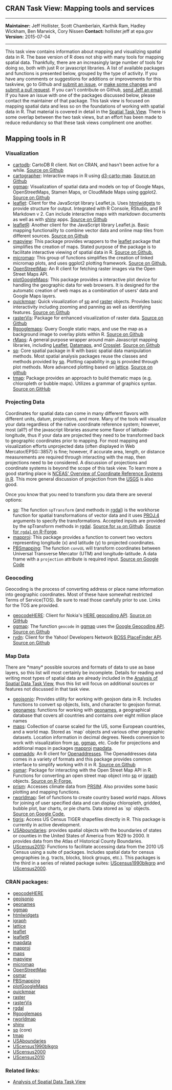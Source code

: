 CRAN Task View: Mapping tools and services
------------------------------------------

  ----------------- ------------------------------------------------------------------------------------------
  **Maintainer:**   Jeff Hollister, Scott Chamberlain, Karthik Ram, Hadley Wickham, Ben Marwick, Cory Nissen
  **Contact:**      hollister.jeff at epa.gov
  **Version:**      2015-07-04
  ----------------- ------------------------------------------------------------------------------------------

This task view contains information about mapping and visualizing
spatial data in R. The base version of R does not ship with many tools
for mapping spatial data. Thankfully, there are an increasingly large
number of tools for doing so, both with just R or javascript libraries.
A list of available packages and functions is presented below, grouped
by the type of activity. If you have any comments or suggestions for
additions or improvements for this taskview, go to Github and [submit an
issue](https://github.com/ropensci/maptools/issues), or [make some
changes](https://github.com/ropensci/maptools/CONTRIBUTING.md) and
[submit a pull request](https://github.com/ropensci/maptools/pulls). If
you can't contribute on Github, [send Jeff an
email](mailto:hollister.jeff@epa.gov). If you have an issue with one of
the packages discussed below, please contact the maintainer of that
package. This task view is focused on mapping spatial data and less so
on the foundations of working with spatial data in R. That material is
covered in detail in the [Spatial Task
View](Spatial%20Task%20View.html). There is some overlap between the two
task views, but an effort has been made to reduce redundancy so that
these task views compliment one another.

Mapping tools in R
------------------

### Visualization

-   [cartodb](https://github.com/Vizzuality/cartodb-r): CartoDB R
    client. Not on CRAN, and hasn't been active for a while. [Source on
    Github](https://github.com/Vizzuality/cartodb-r)
-   [cartographer](https://github.com/ropensci/cartographer):
    Interactive maps in R using
    [d3-carto-map](https://github.com/emeeks/d3-carto-map). [Source on
    Github](https://github.com/ropensci/cartographer)
-   [ggmap](http://cran.r-project.org/web/packages/ggmap/index.html):
    Visualization of spatial data and models on top of Google Maps,
    OpenStreetMaps, Stamen Maps, or CloudMade Maps using ggplot2.
    [Source on Github](https://github.com/dkahle/ggmap)
-   [leaflet](http://cran.r-project.org/web/packages/leaflet/index.html):
    Client for the JavaScript library Leaflet.js. Uses
    [htmlwidgets](http://cran.r-project.org/web/packages/htmlwidgets/index.html)
    to provide structure for output. Integrated with R Console, RStudio,
    and R Markdown v 2. Can include interactive maps with markdown
    documents as well as with
    [shiny](http://cran.r-project.org/web/packages/shiny/index.html)
    apps. [Source on Github](https://github.com/rstudio/leaflet)
-   [leafletR](http://cran.r-project.org/web/packages/leafletR/index.html):
    Another client for the JavaScript library Leaflet.js. Basic mapping
    functionality to combine vector data and online map tiles from
    different sources. [Source on
    Github](https://github.com/chgrl/leafletR)
-   [mapview](http://cran.r-project.org/web/packages/mapview/index.html):
    This package provides wrappers to the
    [leaflet](http://cran.r-project.org/web/packages/leaflet/index.html)
    package that simplifies the creation of maps. Stated purpose of the
    package is to facilitate interactive viewing of spatial data in R.
    [Source on
    Github.](https://github.com/environmentalinformatics-marburg/mapview)
-   [micromap](http://cran.r-project.org/web/packages/micromap/index.html):
    This group of functions simplifies the creation of linked micromap
    plots, and uses ggplot2 plotting framework. [Source on
    Github.](https://github.com/USEPA/R-micromap-package-development)
-   [OpenStreetMap](http://cran.r-project.org/web/packages/OpenStreetMap/index.html):
    An R client for fetching raster images via the Open Street Maps API.
-   [plotGoogleMaps](http://cran.r-project.org/web/packages/plotGoogleMaps/index.html):
    This package provides a interactive plot device for handling the
    geographic data for web browsers. It is designed for the automatic
    creation of web maps as a combination of users' data and Google Maps
    layers.
-   [quickmpar](http://cran.r-project.org/web/packages/quickmpar/index.html):
    Quick visualization of
    [sp](http://cran.r-project.org/web/packages/sp/index.html) and
    [raster](http://cran.r-project.org/web/packages/raster/index.html)
    objects. Provides basic interactivity including zooming and panning
    as well as identifying features. [Source on
    Github](https://github.com/jhollist/quickmapr)
-   [rasterVis](http://cran.r-project.org/web/packages/rasterVis/index.html):
    Package for enhanced visualization of raster data. [Source on
    Github](https://github.com/oscarperpinan/rastervis/)
-   [Rgooglemaps](http://cran.r-project.org/web/packages/Rgooglemaps/index.html):
    Query Google static maps, and use the map as a background image to
    overlay plots within R. [Source on
    Github](https://github.com/markusloecher/RgoogleMaps)
-   [rMaps](https://github.com/ramnathv/rMaps): A general purpose
    wrapper around main Javascript mapping libraries, including
    [Leaflet](http://leafletjs.com/),
    [Datamaps](http://datamaps.github.io/), and
    [Crosslet](http://sztanko.github.io/crosslet/). [Source on
    Github](https://github.com/ramnathv/rMaps)
-   [sp](http://cran.r-project.org/web/packages/sp/index.html): Core
    spatial package in R with basic spatial data manipulation methods.
	Most spatial analysis packages reuse the classes and methods provided by
    [sp](http://cran.r-project.org/web/packages/sp/index.html).
    Plotting capability in
    [sp](http://cran.r-project.org/web/packages/sp/index.html) is
    provided through plot methods. More advanced plotting
    based on
    [lattice](http://cran.r-project.org/web/packages/lattice/index.html).
    [Source on
    github](https://github.com/edzer/sp/)
-   [tmap](http://cran.r-project.org/web/packages/tmap/index.html):
    Package provides an approach to build thematic maps (e.g.
    chloropleth or bubble maps). Utilizes a grammar of graphics syntax.
    [Source on GitHub](https://github.com/mtennekes/tmap)

### Projecting Data

Coordinates for spatial data can come in many different flavors with
different units, datum, projections, and more. Many of the tools will
visualize your data regardless of the native coordinate reference
system; however, most (all?) of the javascript libraries assume some
flavor of latitude-longitude, thus if your data are projected they need
to be transformed back to geographic coordinates prior to mapping. For
most mapping and visualization efforts unprojected data (often displayed
in Web Mercator/EPSG::3857) is fine; however, if accurate area, length,
or distance measurements are required through interacting with the map,
then projections need to be considered. A discussion of projections and
coordinate systems is beyond the scope of this task view. To learn more
a good starting place is [NCEAS' Overview of Coordinate Reference
Systems in
R](https://www.nceas.ucsb.edu/\~frazier/RSpatialGuides/OverviewCoordinateReferenceSystems.pdf).
This more general discussion of projection from the
[USGS](http://egsc.usgs.gov/isb//pubs/MapProjections/projections.html)
is also good.

Once you know that you need to transform you data there are several
options:

-   [sp](http://cran.r-project.org/web/packages/sp/index.html): The
    function `spTransform` (and methods in
    [rgdal](http://cran.r-project.org/web/packages/rgdal/index.html)) is
    the workhorse function for spatial transformations of vector data
    and it uses [PROJ.4](http://trac.osgeo.org/proj/) arguments to
    specify the transformations. Accepted inputs are provided by the
    spTransform methods in
    [rgdal](http://cran.r-project.org/web/packages/rgdal/index.html).
    [Source for `sp` on
    Github](https://github.com/edzer/sp/). [Source
    for `rgdal` on
    R-Forge](https://r-forge.r-project.org/projects/rgdal/).
-   [mapproj](http://cran.r-project.org/web/packages/mapproj/index.html):
    This package provides a function to convert two vectors representing
    longitude (x) and latitude (y) to projected coordinates.
-   [PBSmapping](http://cran.r-project.org/web/packages/PBSmapping/index.html):
    The function `convUL` will transform coordinates between Universal
    Transverse Mercator (UTM) and longitude-latitude. A data frame with
    a `projection` attribute is required input. [Source on Google
    Code](http://code.google.com/p/pbs-software/)

### Geocoding

Geocoding is the process of converting address or place name information
into geographic coordinates. Most of these have somewhat restricted
Terms of Service(TOS). Be sure to read those carefully prior to use.
Links for the TOS are provided.

-   [geocodeHERE](http://cran.r-project.org/web/packages/geocodeHERE/index.html):
    Client for Nokia's [HERE geocoding
    API](https://developer.here.com/geocoder). [Source on
    GitHub](https://github.com/corynissen/geocodeHERE/)
-   [ggmap](http://cran.r-project.org/web/packages/ggmap/index.html):
    The function `geocode` in
    [ggmap](http://cran.r-project.org/web/packages/ggmap/index.html)
    uses the [Google Geocoding
    API](https://developers.google.com/maps/documentation/geocoding/?csw=1).
    [Source on Github](https://github.com/dkahle/ggmap)
-   [rydn](https://github.com/trestletech/rydn): Client for the Yahoo!
    Developers Network [BOSS PlaceFinder
    API](https://developer.yahoo.com/boss/). [Source on
    Github](https://github.com/trestletech/rydn)

### Map Data

There are \*many\* possible sources and formats of data to use as base
layers, so this list will most certainly be incomplete. Details for
reading and writing most types of spatial data are already included in
the [Analysis of Spatial Data Task
View](Analysis%20of%20Spatial%20Data%20Task%20View.html), thus this list
will focus on additional sources or features not discussed in that task
view.

-   [geojsonio](http://cran.r-project.org/web/packages/geojsonio/index.html):
    Provides utility for working with geojson data in R. Includes
    functions to convert sp objects, lists, and character to geojson
    format.
-   [geonames](http://cran.r-project.org/web/packages/geonames/index.html):
    functions for working with [geonames](http://www.geonames.org/), a
    geographical database that covers all countries and contains over
    eight million place names
-   [maps](http://cran.r-project.org/web/packages/maps/index.html):
    Collection of coarse scaled for the US, some European countries, and
    a world map. Stored as \`map\` objects and various other geographic
    datasets. Location information in decimal degrees. Needs conversion
    to work with visualization from
    [sp](http://cran.r-project.org/web/packages/sp/index.html),
    [ggmap](http://cran.r-project.org/web/packages/ggmap/index.html),
    etc. Code for projections and additional maps in packages
    [mapproj](http://cran.r-project.org/web/packages/mapproj/index.html)
    [mapdata](http://cran.r-project.org/web/packages/mapdata/index.html).
-   [openadds](https://github.com/sckott/openadds): An R client for
    [Openaddresses](http://openaddresses.io). The Openaddresses data
    comes in a variety of formats and this package provides common
    interface to simplify working with it in R. [Source on
    Github](https://github.com/sckott/openadds)
-   [osmar](http://cran.r-project.org/web/packages/osmar/index.html):
    Package for interacting with the Open Street Map API in R. Functions
    for converting an open street map object into
    [sp](http://cran.r-project.org/web/packages/sp/index.html) or
    [igraph](http://cran.r-project.org/web/packages/igraph/index.html)
    objects. [Source on
    R-Forge.](https://r-forge.r-project.org/projects/osmar/)
-   [prism](https://github.com/ropensci/prism): Accesses climate data
    from [PRSIM](http://www.prism.oregonstate.edu/). Also provides some
    basic plotting and mapping functions.
-   [rworldmap](http://cran.r-project.org/web/packages/rworldmap/index.html):
    Set of functions to create country based world maps. Allows for
    joining of user specified data and can display chloropleth, gridded,
    bubble plot, bar charts, or pie charts. Data stored as \`sp\`
    objects. [Source on Google
    Code.](https://code.google.com/p/rworld/downloads/list)
-   [tigris](https://github.com/walkerke/tigris): Access US Census TIGER
    shapefiles directly in R. This package is currently in active
    development.
-   [USAboundaries](http://cran.r-project.org/web/packages/USAboundaries/index.html):
    provides spatial objects with the boundaries of states or counties
    in the United States of America from 1629 to 2000. It provides data
    from the Atlas of Historical County Boundaries.
-   [UScensus2010](http://cran.r-project.org/web/packages/UScensus2010/index.html):
    Functions to facilitate accessing data from the 2010 US Census using
    a suite of packages. Includes spatial data for census geographies
    (e.g. tracts, blocks, block groups, etc.). This packages is the
    third in a series of related package suites:
    [UScensus1990blkgrp](http://cran.r-project.org/web/packages/UScensus1990blkgrp/index.html)
    and
    [UScensus2000](http://cran.r-project.org/web/packages/UScensus2000/index.html).

### CRAN packages:

-   [geocodeHERE](http://cran.r-project.org/web/packages/geocodeHERE/index.html)
-   [geojsonio](http://cran.r-project.org/web/packages/geojsonio/index.html)
-   [geonames](http://cran.r-project.org/web/packages/geonames/index.html)
-   [ggmap](http://cran.r-project.org/web/packages/ggmap/index.html)
-   [htmlwidgets](http://cran.r-project.org/web/packages/htmlwidgets/index.html)
-   [igraph](http://cran.r-project.org/web/packages/igraph/index.html)
-   [lattice](http://cran.r-project.org/web/packages/lattice/index.html)
-   [leaflet](http://cran.r-project.org/web/packages/leaflet/index.html)
-   [leafletR](http://cran.r-project.org/web/packages/leafletR/index.html)
-   [mapdata](http://cran.r-project.org/web/packages/mapdata/index.html)
-   [mapproj](http://cran.r-project.org/web/packages/mapproj/index.html)
-   [maps](http://cran.r-project.org/web/packages/maps/index.html)
-   [mapview](http://cran.r-project.org/web/packages/mapview/index.html)
-   [micromap](http://cran.r-project.org/web/packages/micromap/index.html)
-   [OpenStreetMap](http://cran.r-project.org/web/packages/OpenStreetMap/index.html)
-   [osmar](http://cran.r-project.org/web/packages/osmar/index.html)
-   [PBSmapping](http://cran.r-project.org/web/packages/PBSmapping/index.html)
-   [plotGoogleMaps](http://cran.r-project.org/web/packages/plotGoogleMaps/index.html)
-   [quickmpar](http://cran.r-project.org/web/packages/quickmpar/index.html)
-   [raster](http://cran.r-project.org/web/packages/raster/index.html)
-   [rasterVis](http://cran.r-project.org/web/packages/rasterVis/index.html)
-   [rgdal](http://cran.r-project.org/web/packages/rgdal/index.html)
-   [Rgooglemaps](http://cran.r-project.org/web/packages/Rgooglemaps/index.html)
-   [rworldmap](http://cran.r-project.org/web/packages/rworldmap/index.html)
-   [shiny](http://cran.r-project.org/web/packages/shiny/index.html)
-   [sp](http://cran.r-project.org/web/packages/sp/index.html) (core)
-   [tmap](http://cran.r-project.org/web/packages/tmap/index.html)
-   [USAboundaries](http://cran.r-project.org/web/packages/USAboundaries/index.html)
-   [UScensus1990blkgrp](http://cran.r-project.org/web/packages/UScensus1990blkgrp/index.html)
-   [UScensus2000](http://cran.r-project.org/web/packages/UScensus2000/index.html)
-   [UScensus2010](http://cran.r-project.org/web/packages/UScensus2010/index.html)

### Related links:

-   [Analysis of Spatial Data Task
    View](http://cran.r-project.org/web/views/Spatial.html)

